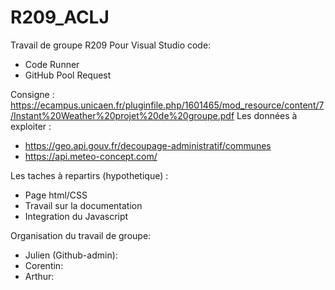 # R209_ACLJ
Travail de groupe R209
Pour Visual Studio code:
- Code Runner
- GitHub Pool Request

Consigne : https://ecampus.unicaen.fr/pluginfile.php/1601465/mod_resource/content/7/Instant%20Weather%20projet%20de%20groupe.pdf
Les données à exploiter :
- https://geo.api.gouv.fr/decoupage-administratif/communes
- https://api.meteo-concept.com/

Les taches à repartirs (hypothetique) :
- Page html/CSS
- Travail sur la documentation
- Integration du Javascript

Organisation du travail de groupe:  
- Julien (Github-admin): 
- Corentin:
- Arthur:


